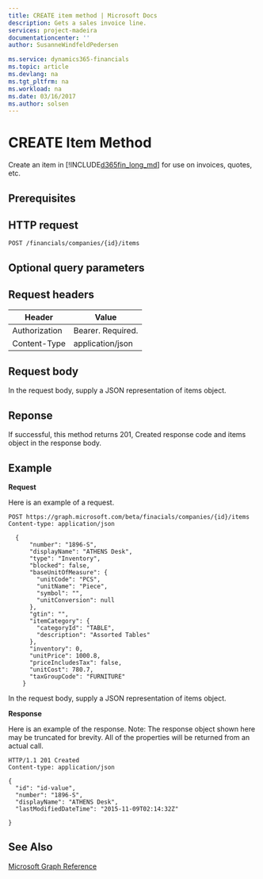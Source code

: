 ```yaml
---
title: CREATE item method | Microsoft Docs
description: Gets a sales invoice line.
services: project-madeira
documentationcenter: ''
author: SusanneWindfeldPedersen

ms.service: dynamics365-financials
ms.topic: article
ms.devlang: na
ms.tgt_pltfrm: na
ms.workload: na
ms.date: 03/16/2017
ms.author: solsen
---
```


# CREATE Item Method
Create an item in [!INCLUDE[d365fin_long_md](../dynamics-nav/includes/d365fin_long_md.md)] for use on invoices, quotes, etc.

## Prerequisites

## HTTP request
```
POST /financials/companies/{id}/items
```
## Optional query parameters

## Request headers

|Header|Value|
|------|-----|
|Authorization|Bearer. Required.|
|Content-Type|application/json|

## Request body
In the request body, supply a JSON representation of items object.

## Reponse
If successful, this method returns 201, Created response code and items object in the response body.

## Example
**Request**

Here is an example of a request.

```
POST https://graph.microsoft.com/beta/finacials/companies/{id}/items
Content-type: application/json

  {
      "number": "1896-S",
      "displayName": "ATHENS Desk",
      "type": "Inventory",
      "blocked": false,
      "baseUnitOfMeasure": {
        "unitCode": "PCS",
        "unitName": "Piece",
        "symbol": "",
        "unitConversion": null
      },
      "gtin": "",
      "itemCategory": {
        "categoryId": "TABLE", 
        "description": "Assorted Tables"
      },
      "inventory": 0,
      "unitPrice": 1000.8,
      "priceIncludesTax": false,
      "unitCost": 780.7,
      "taxGroupCode": "FURNITURE"
    } 

```
In the request body, supply a JSON representation of items object.

**Response**

Here is an example of the response. Note: The response object shown here may be truncated for brevity. All of the properties will be returned from an actual call.

```
HTTP/1.1 201 Created
Content-type: application/json

{
  "id": "id-value",
  "number": "1896-S",
  "displayName": "ATHENS Desk",
  "lastModifiedDateTime": "2015-11-09T02:14:32Z"
  
}
```

## See Also
[Microsoft Graph Reference](graph-reference.md)  
